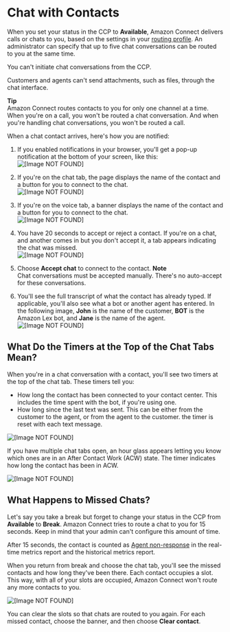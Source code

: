 # Chat with Contacts<a name="work-with-chats"></a>

When you set your status in the CCP to **Available**, Amazon Connect delivers calls or chats to you, based on the settings in your [routing profile](routing-profiles.md)\. An administrator can specify that up to five chat conversations can be routed to you at the same time\. 

You can't initiate chat conversations from the CCP\.

Customers and agents can't send attachments, such as files, through the chat interface\.

**Tip**  
Amazon Connect routes contacts to you for only one channel at a time\. When you're on a call, you won't be routed a chat conversation\. And when you're handling chat conversations, you won't be routed a call\.

When a chat contact arrives, here's how you are notified:

1. If you enabled notifications in your browser, you'll get a pop\-up notification at the bottom of your screen, like this:   
![\[Image NOT FOUND\]](http://docs.aws.amazon.com/connect/latest/adminguide/images/chat-notify.png)

1. If you're on the chat tab, the page displays the name of the contact and a button for you to connect to the chat\.  
![\[Image NOT FOUND\]](http://docs.aws.amazon.com/connect/latest/adminguide/images/incoming-chat-ccp.png)

1. If you're on the voice tab, a banner displays the name of the contact and a button for you to connect to the chat\.  
![\[Image NOT FOUND\]](http://docs.aws.amazon.com/connect/latest/adminguide/images/chat-incoming-banner.png)

1. You have 20 seconds to accept or reject a contact\. If you're on a chat, and another comes in but you don't accept it, a tab appears indicating the chat was missed\.   
![\[Image NOT FOUND\]](http://docs.aws.amazon.com/connect/latest/adminguide/images/missed-chat-tab.png)

1. Choose **Accept chat** to connect to the contact\. 
**Note**  
Chat conversations must be accepted manually\. There's no auto\-accept for these conversations\.

1. You'll see the full transcript of what the contact has already typed\. If applicable, you'll also see what a bot or another agent has entered\. In the following image, **John** is the name of the customer, **BOT** is the Amazon Lex bot, and **Jane** is the name of the agent\.   
![\[Image NOT FOUND\]](http://docs.aws.amazon.com/connect/latest/adminguide/images/ccp-chat-agent.png)

## What Do the Timers at the Top of the Chat Tabs Mean?<a name="timer-in-chat-windows"></a>

When you're in a chat conversation with a contact, you'll see two timers at the top of the chat tab\. These timers tell you: 
+ How long the contact has been connected to your contact center\. This includes the time spent with the bot, if you're using one\.
+ How long since the last text was sent\. This can be either from the customer to the agent, or from the agent to the customer\. the timer is reset with each text message\. 

![\[Image NOT FOUND\]](http://docs.aws.amazon.com/connect/latest/adminguide/images/chat-timers.png)

If you have multiple chat tabs open, an hour glass appears letting you know which ones are in an After Contact Work \(ACW\) state\. The timer indicates how long the contact has been in ACW\. 

![\[Image NOT FOUND\]](http://docs.aws.amazon.com/connect/latest/adminguide/images/chat-acw.png)

## What Happens to Missed Chats?<a name="missed-chats"></a>

Let's say you take a break but forget to change your status in the CCP from **Available** to **Break**\. Amazon Connect tries to route a chat to you for 15 seconds\. Keep in mind that your admin can't configure this amount of time\. 

After 15 seconds, the contact is counted as [Agent non\-response](real-time-metrics-definitions.md#agent-non-response-real-time) in the real\-time metrics report and the historical metrics report\.

When you return from break and choose the chat tab, you'll see the missed contacts and how long they've been there\. Each contact occupies a slot\. This way, with all of your slots are occupied, Amazon Connect won't route any more contacts to you\.

![\[Image NOT FOUND\]](http://docs.aws.amazon.com/connect/latest/adminguide/images/missed-chat-name.png)

You can clear the slots so that chats are routed to you again\. For each missed contact, choose the banner, and then choose **Clear contact**\. 